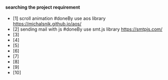 #### searching the project requirement 

- [1]  scroll animation #doneBy use aos library https://michalsnik.github.io/aos/ 
- [2]  sending mail with js #doneBy use smt.js library https://smtpjs.com/
- [3] 
- [4] 
- [5] 
- [6] 
- [7] 
- [8] 
- [9]
- [10]  
